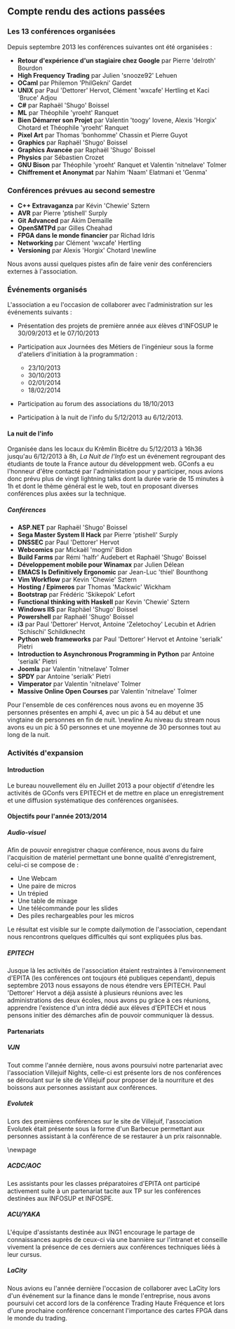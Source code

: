 ## Compte rendu des actions passées

### Les 13 conférences organisées

Depuis septembre 2013 les conférences suivantes ont été organisées :

* **Retour d'expérience d'un stagiaire chez Google** par Pierre 'delroth'
Bourdon
* **High Frequency Trading** par Julien 'snooze92' Lehuen
* **OCaml** par Philemon 'PhilGekni' Gardet
* **UNIX** par Paul 'Dettorer' Hervot, Clément 'wxcafe' Hertling et Kaci
'Bruce' Adjou
* **C#** par Raphaël 'Shugo' Boissel
* **ML** par Théophile 'yroeht' Ranquet
* **Bien Démarrer son Projet** par Valentin 'toogy' Iovene, Alexis 'Horgix'
Chotard et Théophile 'yroeht' Ranquet
* **Pixel Art** par Thomas 'bonhomme' Chassin et Pierre Guyot
* **Graphics** par Raphaël 'Shugo' Boissel
* **Graphics Avancée** par Raphaël  'Shugo' Boissel
* **Physics** par Sébastien Crozet
* **GNU Bison** par Théophile 'yroeht' Ranquet et Valentin 'nitnelave'
Tolmer
* **Chiffrement et Anonymat** par Nahim 'Naam' Elatmani et 'Genma'

### Conférences prévues au second semestre

* **C++ Extravaganza** par Kévin 'Chewie' Sztern
* **AVR** par Pierre 'ptishell' Surply
* **Git Advanced** par Akim Demaille
* **OpenSMTPd** par Gilles Cheahad
* **FPGA dans le monde financier** par Richad Idris
* **Networking** par Clément 'wxcafe' Hertling
* **Versioning** par Alexis 'Horgix' Chotard
\newline

Nous avons aussi quelques pistes afin de faire venir des conférenciers
externes à l'association.

### Événements organisés

L'association a eu l'occasion de collaborer avec
l'administration sur les événements suivants :

* Présentation des projets de première année aux élèves d'INFOSUP le
30/09/2013 et le 07/10/2013
* Participation aux Journées des Métiers de l'ingénieur sous la forme
d'ateliers d'initiation à la programmation :
    * 23/10/2013
    * 30/10/2013
    * 02/01/2014
    * 18/02/2014
* Participation au forum des associations du 18/10/2013

* Participation à la nuit de l'info du 5/12/2013 au 6/12/2013.

#### La nuit de l'info

Organisée dans les locaux du Krêmlin Bicêtre du 5/12/2013 à 16h36
jusqu'au 6/12/2013 à 8h, _La Nuit de l'Info_  est un événement
regroupant des étudiants de toute la France autour du développment web.
GConfs a eu l'honneur d'être contacté par l'administation pour y
participer, nous avions donc prévu plus de vingt lightning talks
dont la durée varie de 15 minutes à 1h et dont le thème général est le
web, tout en proposant diverses conférences plus axées sur la technique.

##### Conférences

* **ASP.NET** par Raphaël 'Shugo' Boissel
* **Sega Master System II Hack** par Pierre 'ptishell' Surply
* **DNSSEC** par Paul 'Dettorer' Hervot
* **Webcomics** par Mickaël 'mogmi' Bidon
* **Build Farms** par Rémi 'halfr' Audebert et Raphaël 'Shugo' Boissel
* **Développement mobile pour Winamax** par Julien Délean
* **EMACS Is Definitively Ergonomic** par Jean-Luc 'thiel' Bounthong
* **Vim Workflow** par Kevin 'Chewie' Sztern
* **Hosting / Epimeros** par Thomas 'Mackwic' Wickham
* **Bootstrap** par Frédéric 'Skikepok' Lefort
* **Functional thinking with Haskell** par Kevin 'Chewie' Sztern
* **Windows IIS** par Raphäel 'Shugo' Boissel
* **Powershell** par Raphaël 'Shugo' Boissel
* **i3** par Paul 'Dettorer' Hervot, Antoine 'Zeletochoy' Lecubin et Adrien
'Schischi' Schildknecht
* **Python web frameworks** par Paul 'Dettorer' Hervot et Antoine 'serialk'
Pietri
* **Introduction to Asynchronous Programming in Python** par Antoine
'serialk' Pietri
* **Joomla** par Valentin 'nitnelave' Tolmer
* **SPDY** par Antoine 'serialk' Pietri
* **Vimperator** par Valentin 'nitnelave' Tolmer
* **Massive Online Open Courses** par Valentin 'nitnelave' Tolmer

Pour l'ensemble de ces conférences nous avons eu en moyenne 35 personnes
présentes en amphi 4, avec un pic à 54 au début et une vingtaine de
personnes en fin de nuit. \newline
Au niveau du stream nous avons eu un pic à 50 personnes et une moyenne
de 30 personnes tout au long de la nuit. 

### Activités d'expansion

#### Introduction
Le bureau nouvellement élu en Juillet 2013 a pour objectif d'étendre les
activités de GConfs vers EPITECH et de mettre en place un enregistrement
et une diffusion systématique des conférences organisées.

#### Objectifs pour l'année 2013/2014

##### Audio-visuel

Afin de pouvoir enregistrer chaque conférence, nous avons du faire
l'acquisition de matériel permettant une bonne qualité d'enregistrement,
celui-ci se compose de :

* Une Webcam
* Une paire de micros
* Un trépied
* Une table de mixage
* Une télécommande pour les slides
* Des piles rechargeables pour les micros

Le résultat est visible sur le compte dailymotion de l'association,
cependant nous rencontrons quelques difficultés qui sont expliquées plus
bas.

##### EPITECH

Jusque là les activités de l'association étaient restraintes à
l'environnement d'EPITA (les conférences ont toujours été publiques
cependant), depuis septembre 2013 nous essayons de nous étendre vers
EPITECH.
Paul 'Dettorer' Hervot a déjà assisté à plusieurs réunions avec les
administrations des deux écoles, nous avons pu grâce à ces réunions,
apprendre l'existence d'un intra dédié aux élèves d'EPITECH et nous
pensons initier des démarches afin de pouvoir communiquer là dessus.

#### Partenariats

##### VJN

Tout comme l'année dernière, nous avons poursuivi notre partenariat avec
l'association Villejuif Nights, celle-ci est présente lors de nos
conférences se déroulant sur le site de Villejuif pour proposer de la
nourriture et des boissons aux personnes assistant aux conférences.

##### Evolutek

Lors des premières conférences sur le site de Villejuif, l'association
Evolutek était présente sous la forme d'un Barbecue permettant aux
personnes assistant à la conférence de se restaurer à un prix
raisonnable.

\newpage

##### ACDC/AOC

Les assistants pour les classes préparatoires d'EPITA ont participé
activement suite à un partenariat tacite aux TP sur les conférences
destinées aux INFOSUP et INFOSPE.

##### ACU/YAKA

L'équipe d'assistants destinée aux ING1 encourage le partage de
connaissances auprès de ceux-ci via une bannière sur l'intranet et conseille
vivement la présence de ces derniers aux conférences techniques liéés à
leur cursus.

##### LaCity

Nous avions eu l'année dernière l'occasion de collaborer avec LaCity
lors d'un événement sur la finance dans le monde l'entreprise, nous
avons poursuivi cet accord lors de la conférence Trading Haute Fréquence
et lors d'une prochaine conférence concernant l'importance des cartes
FPGA dans le monde du trading.
